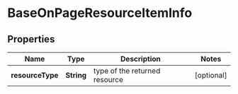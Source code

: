 

# BaseOnPageResourceItemInfo


## Properties

| Name | Type | Description | Notes |
|------------ | ------------- | ------------- | -------------|
|**resourceType** | **String** | type of the returned resource |  [optional] |



